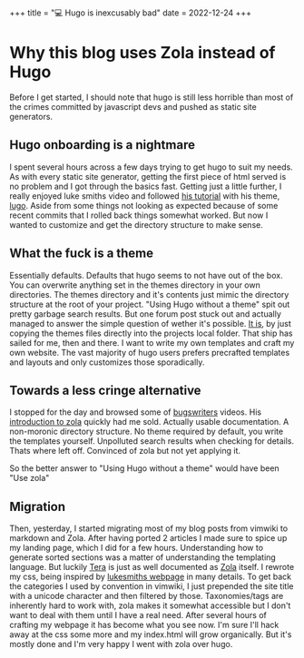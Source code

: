 +++
title = "💻 Hugo is inexcusably bad"
date = 2022-12-24
+++

# Why this blog uses Zola instead of Hugo

Before I get started, I should note that hugo is still less horrible than most of the crimes committed by javascript devs and pushed as static site generators.

## Hugo onboarding is a nightmare

I spent several hours across a few days trying to get hugo to suit my needs.
As with every static site generator, getting the first piece of html served is no problem and I got through the basics fast.
Getting just a little further, I really enjoyed luke smiths video and followed [his tutorial](https://www.youtube.com/watch?v=ZFL09qhKi5I) with his theme, [lugo](https://github.com/LukeSmithxyz/lugo).
Aside from some things not looking as expected because of some recent commits that I rolled back things somewhat worked.
But now I wanted to customize and get the directory structure to make sense.

## What the fuck is a theme

Essentially defaults. Defaults that hugo seems to not have out of the box.
You can overwrite anything set in the themes directory in your own directories.
The themes directory and it's contents just mimic the directory structure at the root of your project.
"Using Hugo without a theme" spit out pretty garbage search results.
But one forum post stuck out and actually managed to answer the simple question of wether it's possible.
[It is](https://discourse.gohugo.io/t/solved-is-a-theme-a-requirement/2154), by just copying the themes files directly into the projects local folder.
That ship has sailed for me, then and there.
I want to write my own templates and craft my own website.
The vast majority of hugo users prefers precrafted templates and layouts and only customizes those sporadically.

## Towards a less cringe alternative

I stopped for the day and browsed some of [bugswriters](https://www.youtube.com/@bugswriter_) videos.
His [introduction to zola](https://www.youtube.com/watch?v=V_qy1BnEMCc) quickly had me sold.
Actually usable documentation.
A non-moronic directory structure.
No theme required by default, you write the templates yourself.
Unpolluted search results when checking for details.
Thats where left off.  Convinced of zola but not yet applying it.

So the better answer to "Using Hugo without a theme" would have been "Use zola"

## Migration

Then, yesterday, I started migrating most of my blog posts from vimwiki to markdown and Zola.
After having ported 2 articles I made sure to spice up my landing page, which I did for a few hours.
Understanding how to generate sorted sections was a matter of understanding the templating language.
But luckily [Tera](https://tera.netlify.app/docs/#getting-started) is just as well documented as [Zola](https://www.getzola.org/documentation/getting-started/overview/) itself.
I rewrote my css, being inspired by [lukesmiths webpage](https://lukesmith.xyz/) in many details.
To get back the categories I used by convention in vimwiki, I just prepended the site title with a unicode character and then filtered by those.
Taxonomies/tags are inherently hard to work with, zola makes it somewhat accessible but I don't want to deal with them until I have a real need.
After several hours of crafting my webpage it has become what you see now.
I'm sure I'll hack away at the css some more and my index.html will grow organically.
But it's mostly done and I'm very happy I went with zola over hugo.
